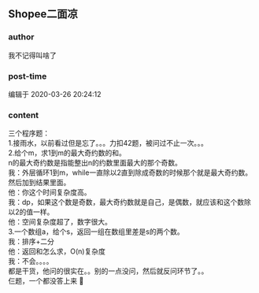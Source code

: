 ## Shopee二面凉
### author 
我不记得叫啥了
### post-time 

编辑于  2020-03-26 20:24:12
### content 
<div class="post-topic-des nc-post-content">
 <div>
  三个程序题：
 </div>
 <div>
  1.接雨水，以前看过但是忘了。。。力扣42题，被问过不止一次。。。
 </div>
 <div>
  2.给个m，求1到m的最大奇约数的和。
 </div>
 <div>
  n的最大奇约数是指能整出n的约数里面最大的那个奇数。
 </div>
 <div>
  我：外层循环1到m，while一直除以2直到除成奇数的时候那个就是最大奇约数。然后加到结果里面。
 </div>
 <div>
  他：你这个时间复杂度高。
 </div>
 <div>
  我：dp，如果这个数是奇数，最大奇约数就是自己，是偶数，就应该和这个数除以2的值一样。
 </div>
 <div>
  他：空间复杂度超了，数字很大。
  <br/>
 </div>
 <div>
  3.一个数组a，给个s，返回一组在数组里差是s的两个数。
 </div>
 <div>
  我：排序+二分
 </div>
 <div>
  他：返回和怎么求，O(n)复杂度
 </div>
 <div>
  我：不会。。。。
 </div>
 <div>
  都是干货，他问的很实在。。别的一点没问，然后就反问环节了。。
 </div>
 <div>
  仨题，一个都没答上来
  <span>
   🤣
  </span>
  <br/>
 </div>
</div>

